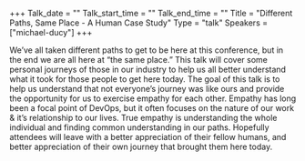 +++
Talk_date = ""
Talk_start_time = ""
Talk_end_time = ""
Title = "Different Paths, Same Place - A Human Case Study"
Type = "talk"
Speakers = ["michael-ducy"]
+++

We’ve all taken different paths to get to be here at this conference, but in the end we are all here at “the same place.” This talk will cover some personal journeys of those in our industry to help us all better understand what it took for those people to get here today. The goal of this talk is to help us understand that not everyone’s journey was like ours and provide the opportunity for us to exercise empathy for each other. Empathy has long been a focal point of DevOps, but it often focuses on the nature of our work & it’s relationship to our lives. True empathy is understanding the whole individual and finding common understanding in our paths. Hopefully attendees will leave with a better appreciation of their fellow humans, and better appreciation of their own journey that brought them here today.

